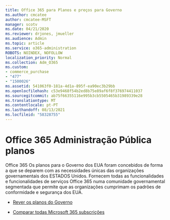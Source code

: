 ```yaml
---
title: Office 365 para Planos e preços para Governo
ms.author: cmcatee
author: cmcatee-MSFT
manager: scotv
ms.date: 04/21/2020
ms.reviewer: drjones, jmueller
ms.audience: Admin
ms.topic: article
ms.service: o365-administration
ROBOTS: NOINDEX, NOFOLLOW
localization_priority: Normal
ms.collection: Adm_O365
ms.custom:
- commerce_purchase
- "477"
- "1500026"
ms.assetid: 541063f0-181a-4d1a-895f-ea90ec3b29bb
ms.openlocfilehash: c53e9468f54b2ed8b75e89af6f8f376974411037
ms.sourcegitcommit: ab75f66355116e995b3cb5505465b31989339e28
ms.translationtype: MT
ms.contentlocale: pt-PT
ms.lasthandoff: 08/13/2021
ms.locfileid: "58328755"
---
```

# <a name="office-365-government-plans"></a>Office 365 Administração Pública planos

Office 365 Os planos para o Governo dos EUA foram concebidos de forma a que se deparem com as necessidades únicas das organizações governamentais dos ESTADOS Unidos. Fornecem todas as funcionalidades e funcionalidades de serviços Office 365 numa comunidade governamental segmentada que permite que as organizações cumprimam os padrões de conformidade e segurança dos EUA.
  
- [Rever os planos do Governo](https://products.office.com/government/compare-office-365-government-plans)

- [Comparar todas Microsoft 365 subscrições](https://products.office.com/business/compare-more-office-365-for-business-plans)